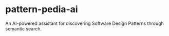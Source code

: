 # pattern-pedia-ai
An AI-powered assistant for discovering Software Design Patterns through semantic search.
